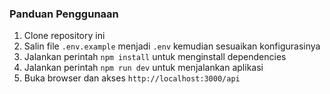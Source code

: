 ### Panduan Penggunaan

1. Clone repository ini
2. Salin file `.env.example` menjadi `.env` kemudian sesuaikan konfigurasinya
3. Jalankan perintah `npm install` untuk menginstall dependencies
4. Jalankan perintah `npm run dev` untuk menjalankan aplikasi
5. Buka browser dan akses `http://localhost:3000/api`
